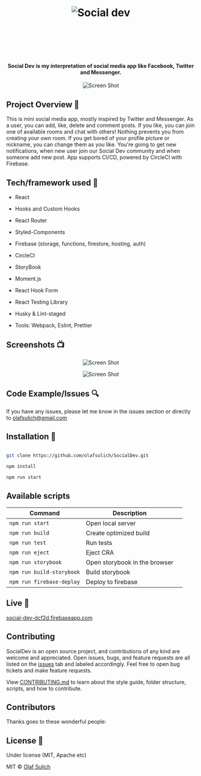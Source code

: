<h1 align="center">

<br>

<p align="center">
<img src="https://i.ibb.co/d25vqJ9/4576.jpg"  alt="Social dev">
</p>

<br>

<br>

</h1>

<h4 align="center">
Social Dev is my interpretation of social media app like Facebook, Twitter and Messenger. </h4>

<p align="center">
  <a >
    <img src="https://i.ibb.co/N7PkDyv/ss1.png"
         alt="Screen Shot">
  </a>
</p>

## Project Overview 🎉

This is mini social media app, mostly inspired by Twitter and Messenger. As a user, you can add, like, delete and comment posts. If you like, you can join one of available rooms and chat with others! Nothing prevents you from creating your own room. If you get bored of your profile picture or nickname, you can change them as you like. You're going to get new notifications, when new user join our Social Dev community and when someone add new post.
App supports CI/CD, powered by CircleCI with Firebase.

## Tech/framework used 🔧

- React

- Hooks and Custom Hooks

- React Router

- Styled-Components

- Firebase (storage, functions, firestore, hosting, auth)

- CircleCI

- StoryBook

- Moment.js

- React Hook Form

- React Testing Library

- Husky & Lint-staged

- Tools: Webpack, Eslint, Prettier

## Screenshots 📺

<p align="center">
    <img src="https://i.ibb.co/0c8YjC4/ss2.png" alt="Screen Shot">
</p>

<p align="center">
    <img src="https://i.ibb.co/qswXfBv/ss3.png" alt="Screen Shot">
</p>

## Code Example/Issues 🔍

If you have any issues, please let me know in the issues section or directly to olafsulich@gmail.com

## Installation 💾

```bash

git clone https://github.com/olafsulich/SocialDev.git

npm install

npm run start

```

## Available scripts

| Command                   | Description                   |     |
| ------------------------- | ----------------------------- | --- |
| `npm run start`           | Open local server             |     |
| `npm run build`           | Create optimized build        |     |
| `npm run test`            | Run tests                     |     |
| `npm run eject`           | Eject CRA                     |     |
| `npm run storybook`       | Open storybook in the browser |     |
| `npm run build-storybook` | Build storybook               |     |
| `npm run firebase-deploy` | Deploy to firebase            |     |

## Live 📍

<a href="social-dev-dcf2d.firebaseapp.com">social-dev-dcf2d.firebaseapp.com</a>

## Contributing

SocialDev is an open source project, and contributions of any kind are welcome and appreciated. Open issues, bugs, and feature requests are all listed on the [issues](https://github.com/taniarascia/takenote/issues) tab and labeled accordingly. Feel free to open bug tickets and make feature requests.

View [CONTRIBUTING.md](CONTRIBUTING.md) to learn about the style guide, folder structure, scripts, and how to contribute.

## Contributors

Thanks goes to these wonderful people:

<!-- ALL-CONTRIBUTORS-LIST:START - Do not remove or modify this section -->
<!-- prettier-ignore-start -->
<!-- markdownlint-disable -->


<!-- markdownlint-enable -->
<!-- prettier-ignore-end -->

<!-- ALL-CONTRIBUTORS-LIST:END -->

## License 🔱

Under license (MIT, Apache etc)

MIT © [Olaf Sulich]()
